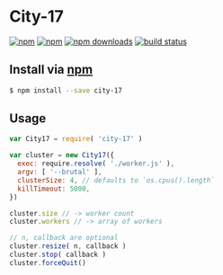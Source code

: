 # City-17
[![npm](https://img.shields.io/npm/v/city-17.svg?style=flat-square)](https://npmjs.com/city-17)
[![npm](https://img.shields.io/npm/l/city-17.svg?style=flat-square)](https://npmjs.com/city-17)
[![npm downloads](https://img.shields.io/npm/dm/city-17.svg?style=flat-square)](https://npmjs.com/city-17)
[![build status](https://img.shields.io/travis/jhermsmeier/city-17.svg?style=flat-square)](https://travis-ci.org/jhermsmeier/city-17)

## Install via [npm](https://npmjs.com)

```sh
$ npm install --save city-17
```

## Usage

```js
var City17 = require( 'city-17' )
```

```js
var cluster = new City17({
  exec: require.resolve( './worker.js' ),
  argv: [ '--brutal' ],
  clusterSize: 4, // defaults to `os.cpus().length`
  killTimeout: 5000,
})
```

```js
cluster.size // -> worker count
cluster.workers // -> array of workers
```

```js
// n, callback are optional
cluster.resize( n, callback )
cluster.stop( callback )
cluster.forceQuit()
```
